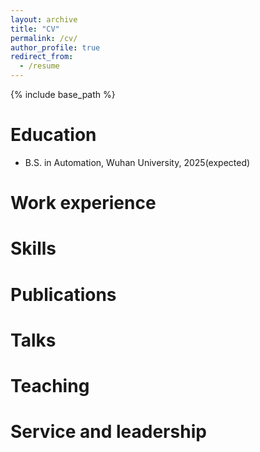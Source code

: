 ```yaml
---
layout: archive
title: "CV"
permalink: /cv/
author_profile: true
redirect_from:
  - /resume
---
```


{% include base_path %}

Education
======
* B.S. in Automation, Wuhan University, 2025(expected)

Work experience
======

Skills
======


Publications
======

Talks
======

  
Teaching
======

Service and leadership
======

